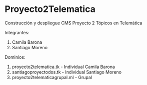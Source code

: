 # Proyecto2Telematica
Construcción y despliegue CMS Proyecto 2 Tópicos en Telemática

Integrantes:
1. Camila Barona
2. Santiago Moreno

Dominios:
1. proyecto2telematica.tk - Individual Camila Barona
2. santiagoproyectodos.tk - Individual Santiago Moreno
3. proyecto2telematicagrupal.ml - Grupal 
